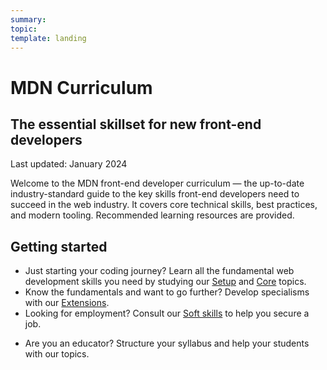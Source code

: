 ```yaml
---
summary:
topic:
template: landing
---
```


# MDN Curriculum

## The essential skillset for new front-end developers

Last updated: January 2024

Welcome to the MDN front-end developer curriculum — the up-to-date industry-standard guide to the key skills front-end developers need to succeed in the web industry. It covers core technical skills, best practices, and modern tooling. Recommended learning resources are provided.

## Getting started

- Just starting your coding journey? Learn all the fundamental web development skills you need by studying our [Setup](./1-setup/) and [Core](./2-core/) topics.
- Know the fundamentals and want to go further? Develop specialisms with our [Extensions](./3-extensions/).
- Looking for employment? Consult our [Soft skills](./1-setup/1-soft-skills.md) to help you secure a job.
<!-- for Anuja: leave some space here to separate the student offering from the educator one -->
- Are you an educator? Structure your syllabus and help your students with our topics.
